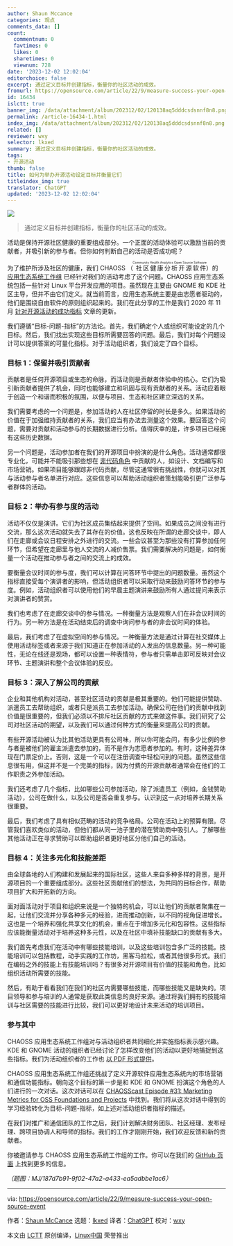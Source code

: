 ```yaml
---
author: Shaun Mccance
categories: 观点
comments_data: []
count:
  commentnum: 0
  favtimes: 0
  likes: 0
  sharetimes: 0
  viewnum: 728
date: '2023-12-02 12:02:04'
editorchoice: false
excerpt: 通过定义目标并创建指标，衡量你的社区活动的成效。
fromurl: https://opensource.com/article/22/9/measure-success-your-open-source-event
id: 16434
islctt: true
banner_img: /data/attachment/album/202312/02/120138aq5dddcsdsnnf8n8.png
permalink: /article-16434-1.html
index_img: /data/attachment/album/202312/02/120138aq5dddcsdsnnf8n8.png.thumb.jpg
related: []
reviewer: wxy
selector: lkxed
summary: 通过定义目标并创建指标，衡量你的社区活动的成效。
tags:
- 开源活动
thumb: false
title: 如何为举办开源活动设定目标并衡量它们
titleindex_img: true
translator: ChatGPT
updated: '2023-12-02 12:02:04'
---
```


![](/data/attachment/album/202312/02/120138aq5dddcsdsnnf8n8.png)



> 
> 通过定义目标并创建指标，衡量你的社区活动的成效。
> 
> 
> 


活动是保持开源社区健康的重要组成部分。一个正面的活动体验可以激励当前的贡献者，并吸引新的参与者。但你如何判断自己的活动是否成功呢？


为了维护所涉及社区的健康，我们 CHAOSS （<ruby> 社区健康分析开源软件 <rt>  Community Health Analytics Open Source Software </rt></ruby>）的 [应用生态系统工作组](https://github.com/chaoss/wg-app-ecosystem) 已经针对我们的活动考虑了这个问题。CHAOSS 应用生态系统包括一些针对 Linux 平台开发应用的项目。虽然现在主要由 GNOME 和 KDE 社区主导，但并不由它们定义。就当前而言，应用生态系统主要是由志愿者驱动的，他们是围绕自由软件的原则组织起来的。我们在此分享的工作是我们 2020 年 11 月 [针对开源活动的成功指标](https://opensource.com/article/20/11/chaoss-open-source-events) 文章的更新。


我们遵循“目标-问题-指标”的方法论。首先，我们确定个人或组织可能设定的几个目标。然后，我们找出实现这些目标所需要回答的问题。最后，我们对每个问题设计可以提供答案的可量化指标。对于活动组织者，我们设定了四个目标。


### 目标 1：保留并吸引贡献者


贡献者是任何开源项目或生态的命脉，而活动则是贡献者体验中的核心。它们为吸引新贡献者提供了机会，同时也能够建立和巩固与现有贡献者的关系。活动应着眼于创造一个和谐而积极的氛围，以便与项目、生态和社区建立深远的关系。


我们需要考虑的一个问题是，参加活动的人在社区停留的时长是多久。如果活动的价值在于加强维持贡献者的关系，我们应当有办法去测量这个效果。要回答这个问题，需要对贡献和活动参与的长期数据进行分析。值得庆幸的是，许多项目已经拥有这些历史数据。


另一个问题是，活动参加者在我们的开源项目中扮演的是什么角色。活动通常都很专业化，可能并不能吸引那些想在 [非代码角色](https://opensource.com/article/22/8/non-code-contribution-powers-open-source) 中贡献的人，如设计、文档编写和市场营销。如果项目能够跟踪非代码贡献，尽管这通常很有挑战性，你就可以对其与活动参与者名单进行对应。这些信息可以帮助活动组织者策划能吸引更广泛参与者群体的活动。


### 目标 2：举办有参与度的活动


活动不仅仅是演讲。它们为社区成员集结起来提供了空间。如果成员之间没有进行交流，那么这次活动就失去了其存在的价值。这也反映在所谓的走廊交谈中，即人们在走廊或会议日程安排之外进行的交流。一些会议甚至为那些没有打算参加任何环节，但希望在走廊里与他人交流的人减价售票。我们需要解决的问题是，如何衡量一个活动在推动参与者之间的交流上的成效。


要衡量会议时间的参与度，我们可以计算在问答环节中提出的问题数量。虽然这个指标直接受每个演讲者的影响，但活动组织者可以采取行动来鼓励问答环节的参与度。例如，活动组织者可以使用他们的早晨主题演讲来鼓励所有人通过提问来表示对演讲者的赞赏。


我们也考虑了在走廊交谈中的参与情况。一种衡量方法是观察人们在非会议时间的行为。另一种方法是在活动结束后的调查中询问参与者的非会议时间的体验。


最后，我们考虑了在虚拟空间的参与情况。一种衡量方法是通过计算在社交媒体上使用活动标签或者来源于我们知道正在参加活动的人发出的信息数量。另一种可能性，无论在线还是现场，都可以设置一种表情符，参与者只需单击即可反映对会议环节、主题演讲和整个会议体验的反应。


### 目标 3：深入了解公司的贡献


企业和其他机构对活动，甚至社区活动的贡献是极其重要的。他们可能提供赞助、派遣员工去帮助组织，或者只是派员工去参加活动。确保公司在他们的贡献中找到价值是很重要的，但我们必须以不排斥社区贡献的方式来做这件事。我们研究了公司对社区活动的期望，以及我们可以通过何种方式的衡量来提高公司的贡献。


有些开源活动被认为比其他活动更具有公司味，所以你可能会问，有多少比例的参与者是被他们的雇主派遣去参加的，而不是作为志愿者参加的。有时，这种差异体现在门票定价上。否则，这是一个可以在注册调查中轻松问到的问题。虽然这些信息很有用，但这并不是一个完美的指标，因为付费的开源贡献者通常会在他们的工作职责之外参加活动。


我们还考虑了几个指标，比如哪些公司参加活动，除了派遣员工（例如，金钱赞助活动），公司在做什么，以及公司是否会重复参与。认识到这一点对培养长期关系很重要。


最后，我们考虑了具有相似范畴的活动的竞争格局。公司在活动上的预算有限。尽管我们喜欢类似的活动，但他们都从同一池子里的潜在赞助商中吸引人。了解哪些其他活动正在寻求赞助可以帮助组织者更好地区分他们自己的活动。


### 目标 4：关注多元化和技能差距


由全球各地的人们构建和发展起来的国际社区，这些人来自多种多样的背景，是开源项目的一个重要组成部分。这些社区贡献他们的想法，为共同的目标合作，帮助项目扩大和开拓新的方向。


面对面活动对于项目和组织来说是一个独特的机会，可以让他们的贡献者聚集在一起，让他们交流并分享各种多元的经验，进而推动创新，以不同的视角促进增长。这也是一个培养和强化共享文化的机会，重点在于增加多元化和包容性。这些指标应该能衡量活动对于培养这种多元性，以及在社区中填补技能缺口的贡献有多大。


我们首先考虑我们在活动中有哪些技能培训，以及这些培训包含多广泛的技能。技能培训可以包括教程，动手实践的工作坊，黑客马拉松，或者其他很多形式。我们在编码之外的技能上有技能培训吗？有很多对开源项目有价值的技能和角色，比如组织活动所需要的技能。


然后，有助于看看我们在我们的社区内需要哪些技能，而哪些技能又是缺失的。项目领导和参与培训的人通常是获取此类信息的良好来源。通过将我们拥有的技能培训与社区需要的技能进行比较，我们可以更好地设计未来活动的培训项目。


### 参与其中


CHAOSS 应用生态系统工作组对与活动组织者共同细化并实施指标表示感兴趣。KDE 和 GNOME 活动的组织者已经讨论了怎样改变他们的活动以更好地捕捉到这些指标。我们为活动组织者的工作也 [以 PDF 形式提供](https://github.com/chaoss/wg-app-ecosystem/blob/main/Metrics%20for%20OSS%20Event%20Organizers%20-%20CHAOSS%20App%20Ecosystem%20(Oct%202021).pdf)。


CHAOSS 应用生态系统工作组还挑战了定义开源软件应用生态系统内的市场营销和通信功能指标。朝向这个目标的第一步是和 KDE 和 GNOME 扮演这个角色的人们进行的一次对话。这次对话可以在 [CHAOSScast Episode #31: Marketing Metrics for OSS Foundations and Projects](https://podcast.chaoss.community/31) 中找到。我们将从这次对话中得到的学习经验转化为目标-问题-指标，如上述对活动组织者指标的描述。


在我们对推广和通信团队的工作之后，我们计划解决财务团队、社区经理、发布经理、跨项目协调人和导师的指标。我们的工作才刚刚开始，我们欢迎反馈和新的贡献者。


你被邀请参与 CHAOSS 应用生态系统工作组的工作。你可以在我们的 [GitHub 页面](https://github.com/chaoss/wg-app-ecosystem) 上找到更多的信息。


*（题图：MJ/187d7b91-9f02-47a2-a433-ea5adbbe1ac6）*




---


via: <https://opensource.com/article/22/9/measure-success-your-open-source-event>


作者：[Shaun McCance](https://opensource.com/users/shaunm) 选题：[lkxed](https://github.com/lkxed) 译者：[ChatGPT](https://linux.cn/lctt/ChatGPT) 校对：[wxy](https://github.com/wxy)


本文由 [LCTT](https://github.com/LCTT/TranslateProject) 原创编译，[Linux中国](https://linux.cn/) 荣誉推出